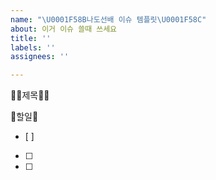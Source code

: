 ```yaml
---
name: "\U0001F58B나도선배 이슈 템플릿\U0001F58C"
about: 이거 이슈 쓸때 쓰세요
title: ''
labels: ''
assignees: ''

---
```


🧚‍♂️제목🧚‍♀️



🍕할일🍕
- [ ] 
- [ ]
- [ ]
